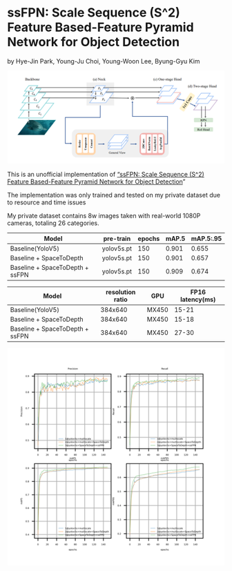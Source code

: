 # ssFPN: Scale Sequence (S^2) Feature Based-Feature Pyramid Network for Object Detection

by Hye-Jin Park, Young-Ju Choi, Young-Woon Lee, Byung-Gyu Kim

![ssFPN](ssFPN.png)

This is an unofficial implementation of [“ssFPN: Scale Sequence (S^2) Feature Based-Feature Pyramid Network for Object Detection](https://arxiv.org/abs/2208.11533v2)”

The implementation was only trained and tested on my private dataset due to resource and time issues

My private dataset contains 8w images taken with real-world 1080P cameras, totaling 26 categories.

| Model                           | pre-train  | epochs | mAP.5 | mAP.5:.95 |
| ------------------------------- | ---------- | ------ | ----- | --------- |
| Baseline(YoloV5)                | yolov5s.pt | 150    | 0.901 | 0.655     |
| Baseline + SpaceToDepth                | yolov5s.pt | 150    | 0.901 | 0.657     |
| Baseline + SpaceToDepth + ssFPN | yolov5s.pt | 150    | 0.909 | 0.674     |

| Model                           | resolution ratio | GPU   | FP16 latency(ms) |
| ------------------------------- | ---------------- | ----- | ---------------- |
| Baseline(YoloV5)                | 384x640          | MX450 | 15-21            |
| Baseline + SpaceToDepth                | 384x640          | MX450 | 15-18            |
| Baseline + SpaceToDepth + ssFPN | 384x640          | MX450 | 27-30            |

![v5ssFPN](v5ssFPN.png)
